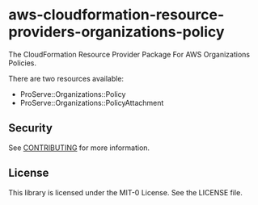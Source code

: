 # aws-cloudformation-resource-providers-organizations-policy

The CloudFormation Resource Provider Package For AWS Organizations Policies.

There are two resources available:

* ProServe::Organizations::Policy
* ProServe::Organizations::PolicyAttachment

## Security

See [CONTRIBUTING](CONTRIBUTING.md#security-issue-notifications) for more information.

## License

This library is licensed under the MIT-0 License. See the LICENSE file.


